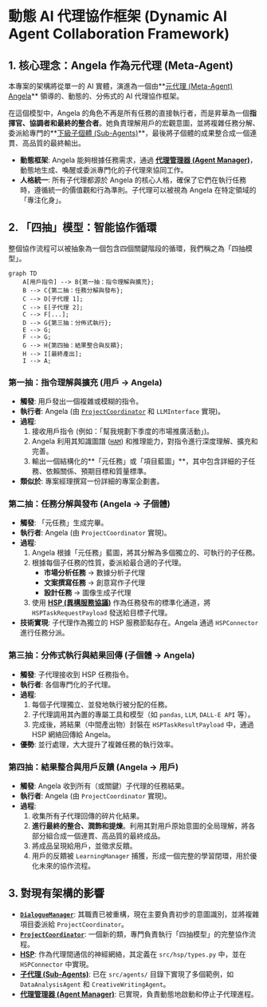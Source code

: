 # 動態 AI 代理協作框架 (Dynamic AI Agent Collaboration Framework)

## 1. 核心理念：Angela 作為元代理 (Meta-Agent)

本專案的架構將從單一的 AI 實體，演進為一個由**[元代理 (Meta-Agent)](../GLOSSARY.md#meta-agent-元代理)
[Angela](../GLOSSARY.md#angela)** 領導的、動態的、分佈式的 AI 代理協作框架。

在這個模型中，Angela 的角色不再是所有任務的直接執行者，而是昇華為一個**指揮官、協調者和最終的整合者**。她負責理解用戶的宏觀意圖，並將複雜任務分解、委派給專門的**[下級子個體 (Sub-Agents)](../GLOSSARY.md#sub-agent-子代理)**，最後將子個體的成果整合成一個連貫、高品質的最終輸出。

- **動態框架**: Angela 能夠根據任務需求，通過
  **[代理管理器 (Agent Manager)](../GLOSSARY.md#agent-manager-srccore_aiagent_managerpy)**，動態地生成、喚醒或委派專門化的子代理來協同工作。
- **人格統一**: 所有子代理都源於 Angela 的核心人格，確保了它們在執行任務時，遵循統一的價值觀和行為準則。子代理可以被視為 Angela 在特定領域的「專注化身」。

## 2. 「四抽」模型：智能協作循環

整個協作流程可以被抽象為一個包含四個關鍵階段的循環，我們稱之為「四抽模型」。

```mermaid
graph TD
    A[用戶指令] --> B{第一抽：指令理解與擴充};
    B --> C{第二抽：任務分解與發布};
    C --> D[子代理 1];
    C --> E[子代理 2];
    C --> F[...];
    D --> G{第三抽：分佈式執行};
    E --> G;
    F --> G;
    G --> H{第四抽：結果整合與反饋};
    H --> I[最終產出];
    I --> A;
```

### 第一抽：指令理解與擴充 (用戶 -> Angela)

- **觸發**: 用戶發出一個複雜或模糊的指令。
- **執行者**: Angela (由
  [`ProjectCoordinator`](../GLOSSARY.md#projectcoordinator-srccore_aidialogueproject_coordinatorpy)
  和 `LLMInterface` 實現)。
- **過程**:
  1. 接收用戶指令 (例如：「幫我規劃下季度的市場推廣活動」)。
  2. Angela 利用其知識圖譜 ([`HAM`](../GLOSSARY.md#ham-hierarchical-abstractive-memory-srccore_aimemoryham_memory_managerpy)) 和推理能力，對指令進行深度理解、擴充和完善。
  3. 輸出一個結構化的**「元任務」或「項目藍圖」**，其中包含詳細的子任務、依賴關係、預期目標和質量標準。
- **類似於**: 專案經理撰寫一份詳細的專案企劃書。

### 第二抽：任務分解與發布 (Angela -> 子個體)

- **觸發**: 「元任務」生成完畢。
- **執行者**: Angela (由 `ProjectCoordinator` 實現)。
- **過程**:
  1. Angela 根據「元任務」藍圖，將其分解為多個獨立的、可執行的子任務。
  2. 根據每個子任務的性質，委派給最合適的子代理。
     - **市場分析任務** -> 數據分析子代理
     - **文案撰寫任務** -> 創意寫作子代理
     - **設計任務** -> 圖像生成子代理
  3. 使用 **[HSP (異構服務協議)](Heterogeneous_Protocol_spec.md)**
     作為任務發布的標準化通道，將 `HSPTaskRequestPayload` 發送給目標子代理。
- **技術實現**: 子代理作為獨立的 HSP 服務節點存在。Angela 通過 `HSPConnector`
  進行任務分派。

### 第三抽：分佈式執行與結果回傳 (子個體 -> Angela)

- **觸發**: 子代理接收到 HSP 任務指令。
- **執行者**: 各個專門化的子代理。
- **過程**:
  1. 每個子代理獨立、並發地執行被分配的任務。
  2. 子代理調用其內置的專屬工具和模型（如 `pandas`, `LLM`, `DALL-E API` 等）。
  3. 完成後，將結果（中間產出物）封裝在 `HSPTaskResultPayload`
     中，通過 HSP 網絡回傳給 Angela。
- **優勢**: 並行處理，大大提升了複雜任務的執行效率。

### 第四抽：結果整合與用戶反饋 (Angela -> 用戶)

- **觸發**: Angela 收到所有（或關鍵）子代理的任務結果。
- **執行者**: Angela (由 `ProjectCoordinator` 實現)。
- **過程**:
  1. 收集所有子代理回傳的碎片化結果。
  2. **進行最終的整合、潤飾和提煉**。利用其對用戶原始意圖的全局理解，將各部分組合成一個連貫、高品質的最終成品。
  3. 將成品呈現給用戶，並徵求反饋。
  4. 用戶的反饋被 `LearningManager`
     捕獲，形成一個完整的學習閉環，用於優化未來的協作流程。

## 3. 對現有架構的影響

- **[`DialogueManager`](../GLOSSARY.md#dialoguemanager-srccore_aidialoguedialogue_managerpy)**: 其職責已被重構，現在主要負責初步的意圖識別，並將複雜項目委派給
  `ProjectCoordinator`。
- **[`ProjectCoordinator`](../GLOSSARY.md#projectcoordinator-srccore_aidialogueproject_coordinatorpy)**: 一個新的類，專門負責執行「四抽模型」的完整協作流程。
- **[HSP](Heterogeneous_Protocol_spec.md)**: 作為代理間通信的神經網絡，其定義在
  `src/hsp/types.py` 中，並在 `HSPConnector` 中實現。
- **[子代理 (Sub-Agents)](../GLOSSARY.md#sub-agent-子代理)**: 已在 `src/agents/`
  目錄下實現了多個範例，如 `DataAnalysisAgent` 和 `CreativeWritingAgent`。
- **[代理管理器 (Agent Manager)](../GLOSSARY.md#agent-manager-srccore_aiagent_managerpy)**: 已實現，負責動態地啟動和停止子代理進程。
